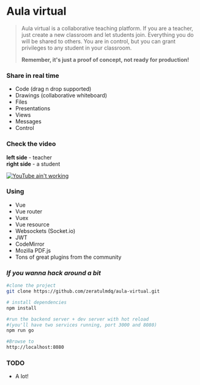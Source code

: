 # Aula virtual

> Aula virtual is a collaborative teaching platform. If you are a teacher, just create a new classroom and let students join. Everything you do will be shared to others. You are in control, but you can grant privileges to any student in your classroom. 
> 
> **Remember, it's just a proof of concept, not ready for production!**


### Share in real time

* Code (drag n drop supported)
* Drawings (collaborative whiteboard)
* Files
* Presentations
* Views
* Messages
* Control

### Check the video
**left side** - teacher  
**right side** - a student


[![YouTube ain't working](http://img.youtube.com/vi/w9PnV8GlTXY/0.jpg)](https://www.youtube.com/watch?v=w9PnV8GlTXY)

### Using

* Vue
* Vue router
* Vuex
* Vue resource
* Websockets (Socket.io)
* JWT
* CodeMirror
* Mozilla PDF.js
* Tons of great plugins from the community

### _If you wanna hack around a bit_

``` bash
#clone the project
git clone https://github.com/zeratulmdq/aula-virtual.git

# install dependencies
npm install

#run the backend server + dev server with hot reload 
#(you'll have two services running, port 3000 and 8080)
npm run go

#Browse to 
http://localhost:8080
```

### TODO
* A lot!